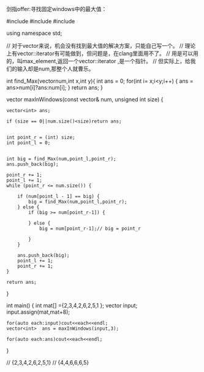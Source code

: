 剑指offer:寻找固定windows中的最大值：


#include<iostream>
#include<vector>
#include<algorithm>

using namespace std;

// 对于vector来说，机会没有找到最大值的解决方案，只能自己写一个。
// 理论上有vector<int>::iterator有可能做到，但问题是，在clang里面用不了。
// 用是可以用的，叫max_element,返回一个vector<int>::iterator ,是一个指针。
// 但实际上，给我们的输入却是num,那整个人就曹乐。

int find_Max(vector<int>num,int x,int y){
    int ans = 0;
    for(int i= x;i<y;i++)
    {
        ans = ans>num[i]?ans:num[i];
    }
    return ans;
}




vector<int> maxInWindows(const vector<int>& num, unsigned int size) {

    vector<int> ans;

    if (size == 0||num.size()<size)return ans;


    int point_r = (int) size;
    int point_l = 0;


    int big = find_Max(num,point_l,point_r);
    ans.push_back(big);

    point_r += 1;
    point_l += 1;
    while (point_r <= num.size()) {

        if (num[point_l - 1] == big) {
            big = find_Max(num,point_l,point_r);
        } else {
            if (big >= num[point_r-1]) {

            } else {
                big = num[point_r-1];// big = point_r

            }
        }

        ans.push_back(big);
        point_l += 1;
        point_r += 1;
    }

    return ans;
}





int main()
{
    int mat[]  ={2,3,4,2,6,2,5,1 };
    vector<int> input;
    input.assign(mat,mat+8);

    for(auto each:input)cout<<each<<endl;
    vector<int>  ans = maxInWindows(input,3);

    for(auto each:ans)cout<<each<<endl;

}

// {2,3,4,2,6,2,5,1}
// {4,4,6,6,6,5}
